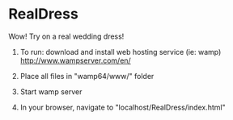 # RealDress
Wow! Try on a real wedding dress!

1. To run: download and install web hosting service (ie: wamp)
  http://www.wampserver.com/en/
  
2. Place all files in "wamp64/www/" folder

3. Start wamp server

4. In your browser, navigate to "localhost/RealDress/index.html"
